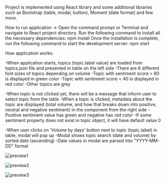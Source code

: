 Project is implemented using React library and some additional libraries such as Bootstrap (table, modal, button), Moment (date format) and few more. 

How to run application -> Open the command prompt or Terminal and navigate to React project directory.
Run the following command to install all the necessary dependencies: npm install
Once the installation is complete, run the following command to start the development server: npm start

How application works:

-When application starts, topics (topic.label value) are loaded from topics.json file and presented in table on the left side
-There are 6 different font sizes of topics depending on volume
-Topic with sentiment score > 60 is displayed in green color
-Topic with sentiment score < 40 is displayed in red color
-Other topics are grey

-When topic is not clicked yet, there will be a message that inform user to select topic from the table
-When a topic is clicked, metadata about the topic are displayed (total volume, and how that breaks down into positive, neutral and negative sentiment) in the component from the right side
-Positive sentiment value has green and negative has red color
-If some sentiment property does not exist in topic object, it will have default value 0

-When user clicks on 'Volume by days' button next to topic (topic.label) in table, modal will pop up
-Modal shows topic search (date and volume) by sorted date (ascending)
-Date values in modal are parsed into "YYYY-MM-DD" format

![preview1](https://user-images.githubusercontent.com/76042091/234686537-9c9e9298-e29b-441b-bcaa-dbfdd4885b70.jpg)

![preview2](https://user-images.githubusercontent.com/76042091/234687564-b431bbf9-6393-4f2a-a60d-7439317e575f.jpg)

![preview3](https://user-images.githubusercontent.com/76042091/234687632-9e5d2010-e91b-4968-9ab6-d97511db48f2.jpg)